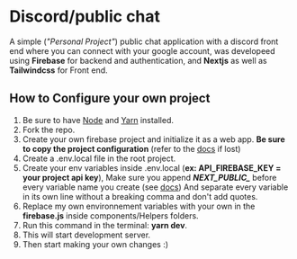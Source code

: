 # Discord/public chat

A simple (_"Personal Project"_) public chat application with a discord front end where you can connect with your google account, was developeed using **Firebase** for backend and authentication, and **Nextjs** as well as **Tailwindcss** for Front end.

## How to Configure your own project

1. Be sure to have [Node](https://nodejs.org) and [Yarn](https://yarnpkg.com/) installed.
2. Fork the repo.
3. Create your own firebase project and initialize it as a web app. **Be sure to copy the project configuration** (refer to the [docs](https://firebase.google.com/docs/web/setup) if lost)
4. Create a .env.local file in the root project.
5. Create your env variables inside .env.local (**ex: API_FIREBASE_KEY = your project api key**), Make sure you append ***NEXT_PUBLIC_*** before every variable name you create (see [docs](https://nextjs.org/docs/basic-features/environment-variables#exposing-environment-variables-to-the-browser)) And separate every variable in its own line without a breaking comma and don't add quotes.
6. Replace my own environnement variables with your own in the **firebase.js** inside components/Helpers folders.
7. Run this command in the terminal: **yarn dev**.
8. This will start development server.
9. Then start making your own changes :)

